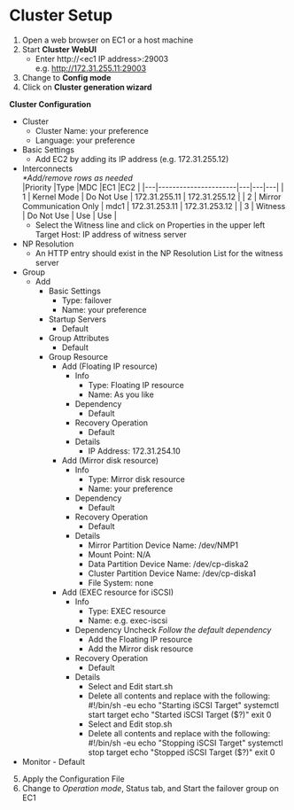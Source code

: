 # Cluster Setup
1. Open a web browser on EC1 or a host machine
2. Start **Cluster WebUI**
    - Enter http://\<ec1 IP address\>:29003    
      e.g. http://172.31.255.11:29003
3. Change to **Config mode**
4. Click on **Cluster generation wizard**    

**Cluster Configuration**
- Cluster
	- Cluster Name: your preference
	- Language: your preference
- Basic Settings
	- Add EC2 by adding its IP address (e.g. 172.31.255.12)
- Interconnects    
  *\*Add/remove rows as needed*    
	  |Priority |Type |MDC |EC1 |EC2 |
 	  |---|----------------------|---|---|---|
		| 1	| Kernel Mode		            |	Do Not Use |	172.31.255.11 |	172.31.255.12 |
		| 2	| Mirror Communication Only |	mdc1	     |	172.31.253.11 |	172.31.253.12 |
		| 3	| Witness               		|	Do Not Use |	Use	          |	Use           |
	- Select the Witness line and click on Properties in the upper left
		Target Host: IP address of witness server		
- NP Resolution
	- An HTTP entry should exist in the NP Resolution List for the witness server
- Group
	- Add
		- Basic Settings
			- Type: failover
			- Name: your preference
		- Startup Servers
			- Default
		- Group Attributes
			- Default
		- Group Resource
			- Add (Floating IP resource)
				- Info
					- Type: Floating IP resource
					- Name: As you like
				- Dependency
					- Default
				- Recovery Operation
					- Default
				- Details
					- IP Address: 172.31.254.10
			- Add (Mirror disk resource)
				- Info
					- Type: Mirror disk resource
					- Name: your preference
				- Dependency
					- Default
				- Recovery Operation
					- Default
				- Details
					- Mirror Partition Device Name: /dev/NMP1
					- Mount Point: N/A
					- Data Partition Device Name: /dev/cp-diska2
					- Cluster Partition Device Name: /dev/cp-diska1
					- File System: none
			- Add  (EXEC resource for iSCSI)
				- Info
					- Type: EXEC resource
					- Name: e.g. exec-iscsi
				- Dependency
					Uncheck *Follow the default dependency*
					- Add the Floating IP resource
					- Add the Mirror disk resource
				- Recovery Operation
					- Default
				- Details
					- Select and Edit start.sh
					- Delete all contents and replace with the following:
					#!/bin/sh -eu
					echo "Starting iSCSI Target"
					systemctl start target
					echo "Started  iSCSI Target ($?)"
					exit 0
					- Select and Edit stop.sh
					- Delete all contents and replace with the following:
					#!/bin/sh -eu
					echo "Stopping iSCSI Target"
					systemctl stop target
					echo "Stopped  iSCSI Target ($?)"
					exit 0
- Monitor
			- Default
5. Apply the Configuration File
6. Change to *Operation mode*, Status tab, and Start the failover group on EC1


